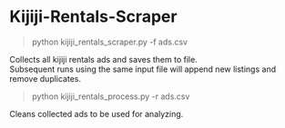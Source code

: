 # Kijiji-Rentals-Scraper  

> python kijiji_rentals_scraper.py -f ads.csv  

Collects all kijiji rentals ads and saves them to file.  
Subsequent runs using the same input file will append new listings and remove duplicates.  

> python kijiji_rentals_process.py -r ads.csv  

Cleans collected ads to be used for analyzing.  
